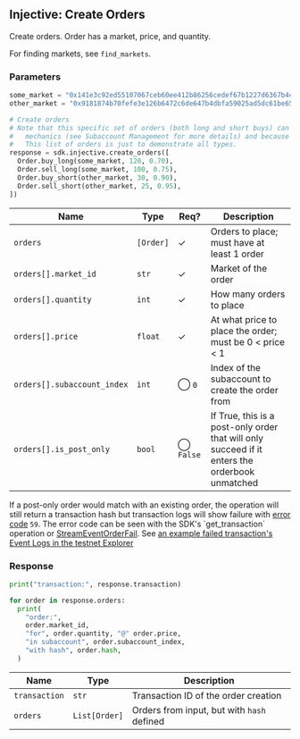 ## Injective: Create Orders

Create orders. Order has a market, price, and quantity.

For finding markets, see `find_markets`.

### Parameters

```python
some_market = "0x141e3c92ed55107067ceb60ee412b86256cedef67b1227d6367b4cdf30c55a74"
other_market = "0x9181874b70fefe3e126b6472c6de647b4dbfa59025ad5dc61be6559532d19e15"

# Create orders 
# Note that this specific set of orders (both long and short buys) can't all be executed together due to subaccount
#   mechanics (see Subaccount Management for more details) and because sells only work with an existing position. 
#   This list of orders is just to demonstrate all types.
response = sdk.injective.create_orders([
  Order.buy_long(some_market, 120, 0.70),
  Order.sell_long(some_market, 100, 0.75),
  Order.buy_short(other_market, 30, 0.90),
  Order.sell_short(other_market, 25, 0.95),
])
```

| Name | Type | Req? | Description |
| - | - | - | - |
| `orders` | `[Order]` | ✓ | Orders to place; must have at least 1 order |
| `orders[].market_id` | `str` | ✓ | Market of the order |
| `orders[].quantity` | `int` | ✓ | How many orders to place |
| `orders[].price` | `float` | ✓ | At what price to place the order; must be 0 < price < 1 |
| `orders[].subaccount_index` | `int` | ◯ `0` | Index of the subaccount to create the order from |
| `orders[].is_post_only` | `bool` | ◯ `False` | If True, this is a post-only order that will only succeed if it enters the orderbook unmatched |

<aside class="warning">
If a post-only order would match with an existing order, the operation will still return a transaction hash 
but transaction logs will show failure with <a href="https://api.injective.exchange/#error-codes">error code</a> <code>59</code>.
The error code can be seen with the SDK's `get_transaction` operation or 
<a href="https://api.injective.exchange/#account-streameventorderfail">StreamEventOrderFail</a>.
See <a href="https://testnet.explorer.injective.network/transaction/BAE72A64BE091B323F508F1887FAF4FA94C0EFE9348831C07DBB078CFC71E16A/event-logs/">an example failed transaction's Event Logs in the testnet Explorer</a>
</aside>

### Response

```python
print("transaction:", response.transaction)

for order in response.orders:
  print(
    "order:",
    order.market_id,
    "for", order.quantity, "@" order.price,
    "in subaccount", order.subaccount_index,
    "with hash", order.hash,
  )
```

| Name | Type | Description |
| - | - | - |
| `transaction` | `str` | Transaction ID of the order creation |
| `orders` | `List[Order]` | Orders from input, but with `hash` defined |
